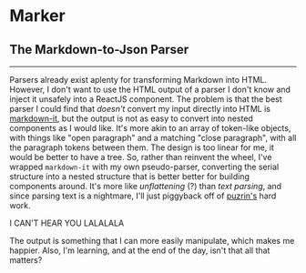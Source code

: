 # Marker
## The Markdown-to-Json Parser
---

Parsers already exist aplenty for transforming Markdown into HTML. However, I don't want to use the HTML output of a parser I don't know and inject it unsafely into a ReactJS component. The problem is that the best parser I could find that _doesn't_ convert my input directly into HTML is [markdown-it](https://github.com/markdown-it/markdown-it), but the output is not as easy to convert into nested components as I would like. It's more akin to an array of token-like objects, with things like "open paragraph" and a matching "close paragraph", with all the paragraph tokens between them. The design is too linear for me, it would be better to have a tree. So, rather than reinvent the wheel, I've wrapped `markdown-it` with my own pseudo-parser, converting the serial structure into a nested structure that is better better for building components around. It's more like _unflattening_ (?) than _text parsing_, and since parsing text is a nightmare, I'll just piggyback off of [puzrin's](https://github.com/puzrin) hard work. 

I CAN'T HEAR YOU LALALALA

The output is something that I can more easily manipulate, which makes me happier. Also, I'm learning, and at the end of the day, isn't that all that matters?